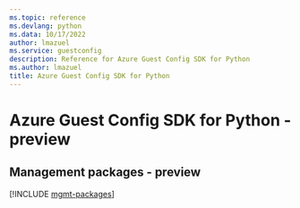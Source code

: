 ```yaml
---
ms.topic: reference
ms.devlang: python
ms.data: 10/17/2022
author: lmazuel
ms.service: guestconfig
description: Reference for Azure Guest Config SDK for Python
ms.author: lmazuel
title: Azure Guest Config SDK for Python
---
```

# Azure Guest Config SDK for Python - preview

## Management packages - preview
[!INCLUDE [mgmt-packages](guest-config-mgmt-index.md)]